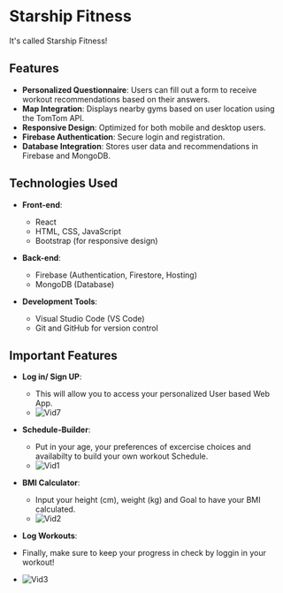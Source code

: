 # Starship Fitness

It's called Starship Fitness!

## Features

- **Personalized Questionnaire**: Users can fill out a form to receive workout recommendations based on their answers.
- **Map Integration**: Displays nearby gyms based on user location using the TomTom API.
- **Responsive Design**: Optimized for both mobile and desktop users.
- **Firebase Authentication**: Secure login and registration.
- **Database Integration**: Stores user data and recommendations in Firebase and MongoDB.

## Technologies Used

- **Front-end**: 
  - React
  - HTML, CSS, JavaScript
  - Bootstrap (for responsive design)
  
- **Back-end**:
  - Firebase (Authentication, Firestore, Hosting)
  - MongoDB (Database)

- **Development Tools**:
  - Visual Studio Code (VS Code)
  - Git and GitHub for version control

## Important Features

- **Log in/ Sign UP**: 
  -  This will allow you to access your personalized User based Web App.
  -  ![Vid7](https://github.com/user-attachments/assets/b4578a39-16e0-437b-b6e1-1b496039b9d8)
  
- **Schedule-Builder**:
  - Put in your age, your preferences of excercise choices and availabilty to build your own workout Schedule.
  - ![Vid1](https://github.com/user-attachments/assets/935ad262-36c1-4659-ad71-2d94693d5e4b)


- **BMI Calculator**:
  - Input your height (cm), weight (kg) and Goal to have your BMI calculated.
  - ![Vid2](https://github.com/user-attachments/assets/581a2038-4695-47e7-9578-9d0172c4b06d)


 - **Log Workouts**:
  - Finally, make sure to keep your progress in check by loggin in your workout!
  -  ![Vid3](https://github.com/user-attachments/assets/87621342-e5e6-489a-9cd1-b59127b5e38f)







